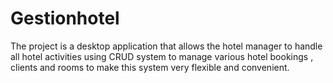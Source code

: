 # Gestionhotel
The project is a desktop application that allows the hotel
manager to handle all hotel activities using CRUD system to
manage various hotel bookings , clients and rooms to make
this system very flexible and convenient.
